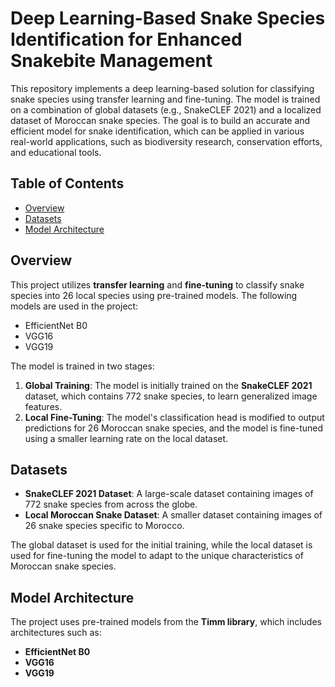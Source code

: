 # Deep Learning-Based Snake Species Identification for Enhanced Snakebite Management

This repository implements a deep learning-based solution for classifying snake species using transfer learning and fine-tuning. The model is trained on a combination of global datasets (e.g., SnakeCLEF 2021) and a localized dataset of Moroccan snake species. The goal is to build an accurate and efficient model for snake identification, which can be applied in various real-world applications, such as biodiversity research, conservation efforts, and educational tools.

## Table of Contents

- [Overview](#overview)
- [Datasets](#datasets)
- [Model Architecture](#model-architecture)
  

## Overview

This project utilizes **transfer learning** and **fine-tuning** to classify snake species into 26 local species using pre-trained models. The following models are used in the project:

- EfficientNet B0
- VGG16
- VGG19

The model is trained in two stages:
1. **Global Training**: The model is initially trained on the **SnakeCLEF 2021** dataset, which contains 772 snake species, to learn generalized image features.
2. **Local Fine-Tuning**: The model's classification head is modified to output predictions for 26 Moroccan snake species, and the model is fine-tuned using a smaller learning rate on the local dataset.

## Datasets

- **SnakeCLEF 2021 Dataset**: A large-scale dataset containing images of 772 snake species from across the globe.
- **Local Moroccan Snake Dataset**: A smaller dataset containing images of 26 snake species specific to Morocco.

The global dataset is used for the initial training, while the local dataset is used for fine-tuning the model to adapt to the unique characteristics of Moroccan snake species.

## Model Architecture

The project uses pre-trained models from the **Timm library**, which includes architectures such as:

- **EfficientNet B0**
- **VGG16**
- **VGG19**


